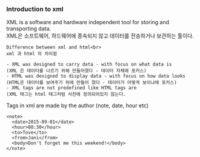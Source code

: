 ### Introduction to xml

XML is a software and hardware independent tool for storing and transporting data. <br>
XML은 소프트웨어, 하드웨어에 종속되지 않고 데이터를 전송하거나 보관하는 툴이다.


```
Difference between xml and html<br> 
xml 과 html 의 차이점

- XML was designed to carry data - with focus on what data is
(XML 은 데이터를 나르기 위해 만들어졌다 - 데이터 자체에 포커스)
- HTML was designed to display data - with focus on how data looks
(HTML은 데이터를 보여주기 위에 만들어 졌다 - 데이터가 어떻게 보이냐에 포커스)
- XML tags are not predefined like HTML tags are 
(XML 태그는 html 태그처럼 사전에 정의되어있지 않는다.
```


Tags in xml are made by the author (note, date, hour etc)
```
<note>
  <date>2015-09-01</date>
  <hour>08:30</hour>
  <to>Tove</to>
  <from>Jani</from>
  <body>Don't forget me this weekend!</body>
</note>
```